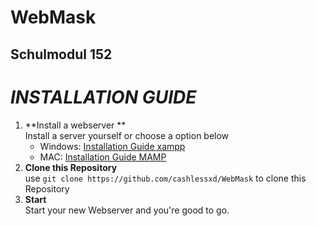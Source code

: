 # WebMask
## Schulmodul 152

# ***INSTALLATION GUIDE***

1. **Install a webserver **
   <br> Install a server yourself or choose a option below
      - Windows: [Installation Guide xampp](https://www.wikihow.com/Install-XAMPP-for-Windows)
      - MAC: [Installation Guide MAMP](https://documentation.mamp.info/en/MAMP-Mac/Installation/)
2. **Clone this Repository**
   <br> use `git clone https://github.com/cashlessxd/WebMask` to clone this Repository 
3. **Start**
    <br> Start your new Webserver and you're good to go.
